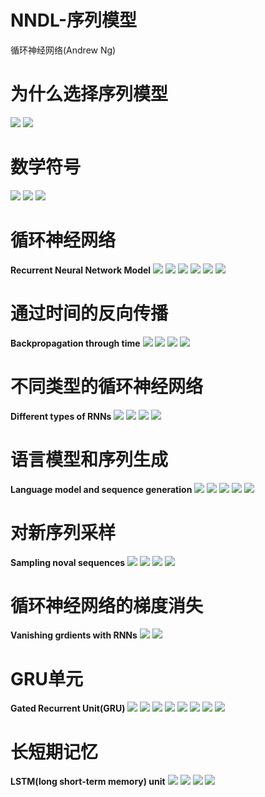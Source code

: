 # NNDL-序列模型


循环神经网络(Andrew Ng)
<!--more-->

# 为什么选择序列模型
<img loading="lazy" src="https://tronwei-1254020584.cos.ap-beijing.myqcloud.com/NNDL/22/1_.png">
<img loading="lazy" src="https://tronwei-1254020584.cos.ap-beijing.myqcloud.com/NNDL/22/2_.png">

# 数学符号
<img loading="lazy" src="https://tronwei-1254020584.cos.ap-beijing.myqcloud.com/NNDL/22/3_.png">
<img loading="lazy" src="https://tronwei-1254020584.cos.ap-beijing.myqcloud.com/NNDL/22/4_.png">
<img loading="lazy" src="https://tronwei-1254020584.cos.ap-beijing.myqcloud.com/NNDL/22/6_.png">

# 循环神经网络
**Recurrent Neural Network Model**
<img loading="lazy" src="https://tronwei-1254020584.cos.ap-beijing.myqcloud.com/NNDL/22/7_.png">
<img loading="lazy" src="https://tronwei-1254020584.cos.ap-beijing.myqcloud.com/NNDL/22/8_.png">
<img loading="lazy" src="https://tronwei-1254020584.cos.ap-beijing.myqcloud.com/NNDL/22/9_.png">
<img loading="lazy" src="https://tronwei-1254020584.cos.ap-beijing.myqcloud.com/NNDL/22/10_.png">
<img loading="lazy" src="https://tronwei-1254020584.cos.ap-beijing.myqcloud.com/NNDL/22/11_.png">
<img loading="lazy" src="https://tronwei-1254020584.cos.ap-beijing.myqcloud.com/NNDL/22/12_.png">

# 通过时间的反向传播
**Backpropagation through time**
<img loading="lazy" src="https://tronwei-1254020584.cos.ap-beijing.myqcloud.com/NNDL/22/13_.png">
<img loading="lazy" src="https://tronwei-1254020584.cos.ap-beijing.myqcloud.com/NNDL/22/14_.png">
<img loading="lazy" src="https://tronwei-1254020584.cos.ap-beijing.myqcloud.com/NNDL/22/15_.png">
<img loading="lazy" src="https://tronwei-1254020584.cos.ap-beijing.myqcloud.com/NNDL/22/16_.png">

# 不同类型的循环神经网络
**Different types of RNNs**
<img loading="lazy" src="https://tronwei-1254020584.cos.ap-beijing.myqcloud.com/NNDL/22/17_.png">
<img loading="lazy" src="https://tronwei-1254020584.cos.ap-beijing.myqcloud.com/NNDL/22/18_.png">
<img loading="lazy" src="https://tronwei-1254020584.cos.ap-beijing.myqcloud.com/NNDL/22/19_.png">
<img loading="lazy" src="https://tronwei-1254020584.cos.ap-beijing.myqcloud.com/NNDL/22/20_.png">

# 语言模型和序列生成
**Language model and sequence generation**
<img loading="lazy" src="https://tronwei-1254020584.cos.ap-beijing.myqcloud.com/NNDL/22/21_.png">
<img loading="lazy" src="https://tronwei-1254020584.cos.ap-beijing.myqcloud.com/NNDL/22/22_.png">
<img loading="lazy" src="https://tronwei-1254020584.cos.ap-beijing.myqcloud.com/NNDL/22/23_.png">
<img loading="lazy" src="https://tronwei-1254020584.cos.ap-beijing.myqcloud.com/NNDL/22/24_.png">
<img loading="lazy" src="https://tronwei-1254020584.cos.ap-beijing.myqcloud.com/NNDL/22/25_.png">

# 对新序列采样
**Sampling noval sequences**
<img loading="lazy" src="https://tronwei-1254020584.cos.ap-beijing.myqcloud.com/NNDL/22/26_.png">
<img loading="lazy" src="https://tronwei-1254020584.cos.ap-beijing.myqcloud.com/NNDL/22/27_.png">
<img loading="lazy" src="https://tronwei-1254020584.cos.ap-beijing.myqcloud.com/NNDL/22/28_.png">
<img loading="lazy" src="https://tronwei-1254020584.cos.ap-beijing.myqcloud.com/NNDL/22/29_.png">

# 循环神经网络的梯度消失
**Vanishing grdients with RNNs**
<img loading="lazy" src="https://tronwei-1254020584.cos.ap-beijing.myqcloud.com/NNDL/22/30_.png">
<img loading="lazy" src="https://tronwei-1254020584.cos.ap-beijing.myqcloud.com/NNDL/22/31_.png">

# GRU单元
**Gated Recurrent Unit(GRU)**
<img loading="lazy" src="https://tronwei-1254020584.cos.ap-beijing.myqcloud.com/NNDL/22/32_.png">
<img loading="lazy" src="https://tronwei-1254020584.cos.ap-beijing.myqcloud.com/NNDL/22/33_.png">
<img loading="lazy" src="https://tronwei-1254020584.cos.ap-beijing.myqcloud.com/NNDL/22/34_.png">
<img loading="lazy" src="https://tronwei-1254020584.cos.ap-beijing.myqcloud.com/NNDL/22/35_.png">
<img loading="lazy" src="https://tronwei-1254020584.cos.ap-beijing.myqcloud.com/NNDL/22/36_.png">
<img loading="lazy" src="https://tronwei-1254020584.cos.ap-beijing.myqcloud.com/NNDL/22/37_.png">
<img loading="lazy" src="https://tronwei-1254020584.cos.ap-beijing.myqcloud.com/NNDL/22/38_.png">
<img loading="lazy" src="https://tronwei-1254020584.cos.ap-beijing.myqcloud.com/NNDL/22/39_.png">

# 长短期记忆
**LSTM(long short-term memory) unit**
<img loading="lazy" src="https://tronwei-1254020584.cos.ap-beijing.myqcloud.com/NNDL/22/40_.png">
<img loading="lazy" src="https://tronwei-1254020584.cos.ap-beijing.myqcloud.com/NNDL/22/41_.png">
<img loading="lazy" src="https://tronwei-1254020584.cos.ap-beijing.myqcloud.com/NNDL/22/42_.png">
<img loading="lazy" src="https://tronwei-1254020584.cos.ap-beijing.myqcloud.com/NNDL/22/43_.png">

